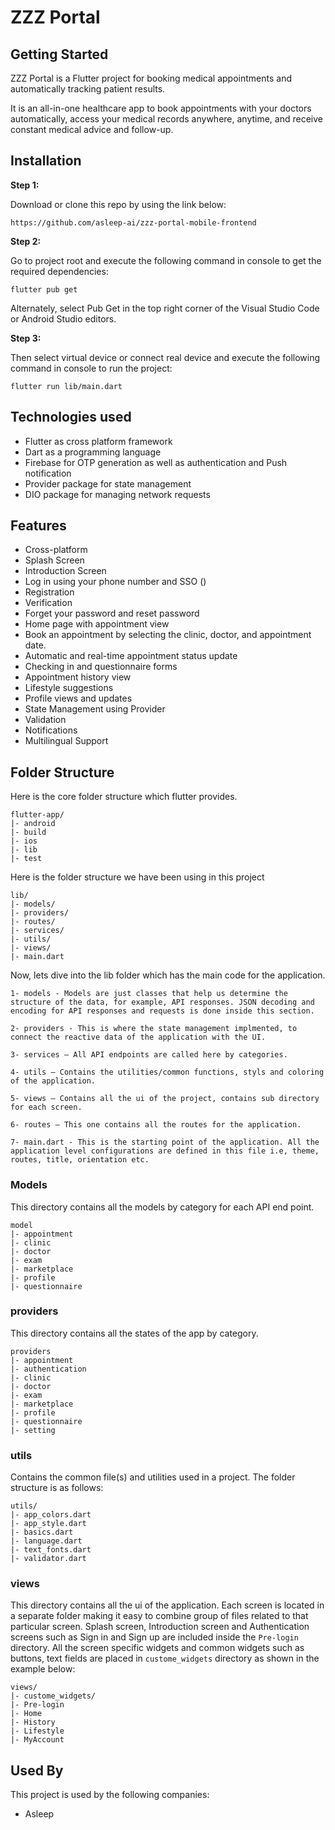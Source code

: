 # ZZZ Portal

## Getting Started

ZZZ Portal is a Flutter project for booking medical appointments and automatically tracking patient results.

It is an all-in-one healthcare app to book appointments with your doctors automatically, access your medical records anywhere, anytime, and receive constant medical advice and follow-up.


## Installation

**Step 1:**

Download or clone this repo by using the link below:

```
https://github.com/asleep-ai/zzz-portal-mobile-frontend
```

**Step 2:**

Go to project root and execute the following command in console to get the required dependencies:

```
flutter pub get 
```

Alternately, select Pub Get in the top right corner of the Visual Studio Code or Android Studio editors.

**Step 3:**

Then select virtual device or connect real device and execute the following command in console to run the project:

```
flutter run lib/main.dart
```
## Technologies used
* Flutter as cross platform framework
* Dart as a programming language
* Firebase for OTP generation as well as authentication and Push notification
* Provider package for state management
* DIO package for managing network requests
 
## Features
* Cross-platform
* Splash Screen
* Introduction Screen
* Log in using your phone number and SSO ()
* Registration
* Verification
* Forget your password and reset password
* Home page with appointment view
* Book an appointment by selecting the clinic, doctor, and appointment date.
* Automatic and real-time appointment status update
* Checking in and questionnaire forms
* Appointment history view
* Lifestyle suggestions
* Profile views and updates
* State Management using Provider
* Validation
* Notifications
* Multilingual Support

## Folder Structure

Here is the core folder structure which flutter provides.

```
flutter-app/
|- android
|- build
|- ios
|- lib
|- test
```

Here is the folder structure we have been using in this project

```
lib/
|- models/
|- providers/
|- routes/
|- services/
|- utils/
|- views/
|- main.dart
```

Now, lets dive into the lib folder which has the main code for the application.

```
1- models - Models are just classes that help us determine the structure of the data, for example, API responses. JSON decoding and encoding for API responses and requests is done inside this section.

2- providers - This is where the state management implmented, to connect the reactive data of the application with the UI.

3- services — All API endpoints are called here by categories.

4- utils — Contains the utilities/common functions, styls and coloring of the application.

5- views — Contains all the ui of the project, contains sub directory for each screen.

6- routes — This one contains all the routes for the application.

7- main.dart - This is the starting point of the application. All the application level configurations are defined in this file i.e, theme, routes, title, orientation etc.
```

### Models

This directory contains all the models by category for each API end point.

```
model
|- appointment
|- clinic
|- doctor
|- exam
|- marketplace
|- profile
|- questionnaire
```

### providers

This directory contains all the states of the app by category.

```
providers
|- appointment
|- authentication
|- clinic
|- doctor
|- exam
|- marketplace
|- profile
|- questionnaire
|- setting

```

### utils

Contains the common file(s) and utilities used in a project. The folder structure is as follows: 

```
utils/
|- app_colors.dart
|- app_style.dart
|- basics.dart
|- language.dart
|- text_fonts.dart
|- validator.dart
```

### views

This directory contains all the ui of the application. Each screen is located in a separate folder making it easy to combine group of files related to that particular screen. Splash screen, Introduction screen and Authentication screens such as Sign in and Sign up are included inside the `Pre-login` directory. All the screen specific widgets and common widgets such as buttons, text fields are placed in `custome_widgets` directory as shown in the example below:

```
views/
|- custome_widgets/
|- Pre-login
|- Home
|- History
|- Lifestyle
|- MyAccount
```

## Used By

This project is used by the following companies:

- Asleep

